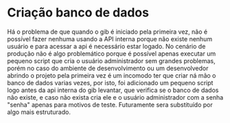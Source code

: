 # Criação banco de dados
Há o problema de que quando o gib é iniciado pela primeira vez, não é possível fazer nenhuma usando a API interna porque não existe nenhum usuário e para acessar a api é necessário estar logado. No cenário de produção não é algo problemático porque é possível apenas executar um pequeno script que cria o usuário administrador sem grandes problemas, porém no caso do ambiente de desenvolvimento ou um desenvolvedor abrindo o projeto pela primeira vez é um incomodo ter que criar ná mão o banco de dados varias vezes, por isto, foi adicionado um pequeno script logo antes da api interna do gib levantar, que verifica se o banco de dados não existe, e caso não exista cria ele e o usuário administrador com a senha "senha" apenas para motivos de teste. Futuramente sera substituído por algo mais estruturado.